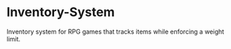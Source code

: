 # Inventory-System
Inventory system for RPG games that tracks items while enforcing a weight limit.
